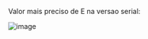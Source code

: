 Valor mais preciso de E na versao serial:

 ![image](https://github.com/thiliporace/computacaoParalela/assets/85422792/01d025e2-740d-42a0-8823-2ec44e05b3ec)
